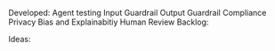 Developed:
                Agent testing
                Input Guardrail
                Output Guardrail
                Compliance
                Privacy
                Bias and Explainabitiy
                Human Review
Backlog:





Ideas:

